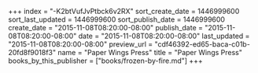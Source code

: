 +++
index = "-K2btVufJvPtbck6v2RX"
sort_create_date = 1446999600
sort_last_updated = 1446999600
sort_publish_date = 1446999600
create_date = "2015-11-08T08:20:00-08:00"
publish_date = "2015-11-08T08:20:00-08:00"
date = "2015-11-08T08:20:00-08:00"
last_updated = "2015-11-08T08:20:00-08:00"
preview_url = "cdf46392-ed65-baca-c01b-20fd8f9018f3"
name = "Paper Wings Press"
title = "Paper Wings Press"
books_by_this_publisher = ["books/frozen-by-fire.md"]
+++
